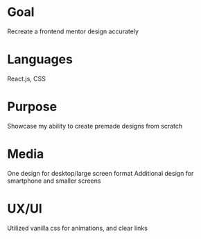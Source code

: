 # Goal
Recreate a frontend mentor design accurately

# Languages
React.js, CSS

# Purpose
Showcase my ability to create premade designs from scratch

# Media
One design for desktop/large screen format
Additional design for smartphone and smaller screens

# UX/UI
Utilized vanilla css for animations, and clear links